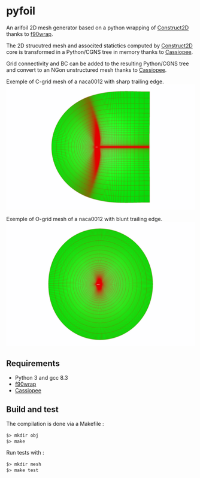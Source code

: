 # pyfoil

An arifoil 2D mesh generator based on a python wrapping of [Construct2D](https://sourceforge.net/projects/construct2d/) thanks to [f90wrap](https://github.com/jameskermode/f90wrap).

The 2D strucutred mesh and associted statictics computed by [Construct2D](https://sourceforge.net/projects/construct2d/) core is transformed in a Python/CGNS tree in memory thanks to [Cassiopee](http://elsa.onera.fr/Cassiopee/).

Grid connectivity and BC can be added to the resulting Python/CGNS tree and convert to an NGon unstructured mesh thanks to [Cassiopee](http://elsa.onera.fr/Cassiopee/).

Exemple of C-grid mesh of a naca0012 with sharp trailing edge.
<img src="doc/naca12S-sharp.png" width=700>

Exemple of O-grid mesh of a naca0012 with blunt trailing edge.
<img src="doc/naca12U.png" width=700>

## Requirements

- Python 3 and gcc 8.3
- [f90wrap](https://github.com/jameskermode/f90wrap)
- [Cassiopee](http://elsa.onera.fr/Cassiopee/)

## Build and test

The compilation is done via a Makefile :
```
$> mkdir obj
$> make
```

Run tests with :
```
$> mkdir mesh
$> make test
```

